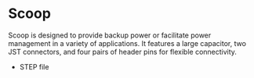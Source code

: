 # Scoop

Scoop is designed to provide backup power or facilitate power management in a variety of applications. It features a large capacitor, two JST connectors, and four pairs of header pins for flexible connectivity.

  - STEP file